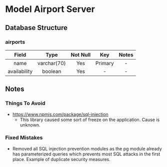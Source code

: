 # Model Airport Server

## Database Structure

### airports

| Field | Type | Not Null | Key | Notes |
| :---: | :---: | :---: | :---: | :---: |
| name | varchar(70) | Yes | Primary | - |
| availability | boolean | Yes | - | - |

## Notes

### Things To Avoid

* https://www.npmjs.com/package/sql-injection
   * This library caused some sort of freeze on the application. Cause is unknown.

### Fixed Mistakes

* Removed all SQL injection prevention modules as the pg module already has parameterized queries which prevents most SQL attacks in the first place. Example of duplicate security measures.